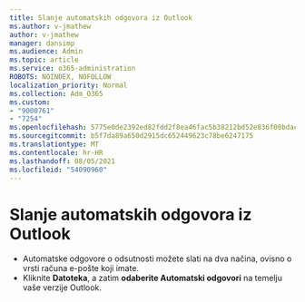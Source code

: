 ```yaml
---
title: Slanje automatskih odgovora iz Outlook
ms.author: v-jmathew
author: v-jmathew
manager: dansimp
ms.audience: Admin
ms.topic: article
ms.service: o365-administration
ROBOTS: NOINDEX, NOFOLLOW
localization_priority: Normal
ms.collection: Adm_O365
ms.custom:
- "9000761"
- "7254"
ms.openlocfilehash: 5775e0de2392ed82fdd2f8ea46fac5b38212bd52e836f00bdac68b24e31639ba
ms.sourcegitcommit: b5f7da89a650d2915dc652449623c78be6247175
ms.translationtype: MT
ms.contentlocale: hr-HR
ms.lasthandoff: 08/05/2021
ms.locfileid: "54090960"
---
```

# <a name="sending-automatic-replies-from-outlook"></a>Slanje automatskih odgovora iz Outlook

- Automatske odgovore o odsutnosti možete slati na dva načina, ovisno o vrsti računa e-pošte koji imate.
- Kliknite **Datoteka**, a zatim **odaberite Automatski odgovori** na temelju vaše verzije Outlook.
